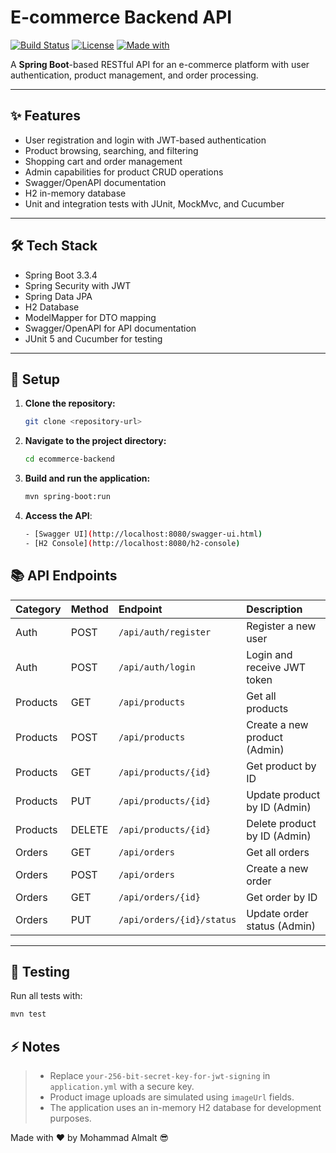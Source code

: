 # E-commerce Backend API

[![Build Status](https://img.shields.io/badge/build-passing-brightgreen)](https://shields.io/)
[![License](https://img.shields.io/badge/license-MIT-blue)](https://opensource.org/licenses/MIT)
[![Made with](https://img.shields.io/badge/Made%20with-Java%20Spring%20Boot-ff69b4.svg)](https://spring.io/projects/spring-boot)

A **Spring Boot**-based RESTful API for an e-commerce platform with user authentication, product management, and order processing.

---

## ✨ Features

- User registration and login with JWT-based authentication
- Product browsing, searching, and filtering
- Shopping cart and order management
- Admin capabilities for product CRUD operations
- Swagger/OpenAPI documentation
- H2 in-memory database
- Unit and integration tests with JUnit, MockMvc, and Cucumber

---

## 🛠 Tech Stack

- Spring Boot 3.3.4
- Spring Security with JWT
- Spring Data JPA
- H2 Database
- ModelMapper for DTO mapping
- Swagger/OpenAPI for API documentation
- JUnit 5 and Cucumber for testing

---

## 🚀 Setup

1. **Clone the repository:**

   ```bash
   git clone <repository-url>
   ```
2. **Navigate to the project directory:**
    ```bash
    cd ecommerce-backend
   ```
3. **Build and run the application:**
    ```bash
   mvn spring-boot:run
   ```
4. **Access the API**:
    ```bash
   - [Swagger UI](http://localhost:8080/swagger-ui.html)
   - [H2 Console](http://localhost:8080/h2-console)

      ```
## 📚 API Endpoints

| Category | Method | Endpoint | Description |
|:---------|:-------|:---------|:------------|
| Auth     | POST   | `/api/auth/register` | Register a new user |
| Auth     | POST   | `/api/auth/login` | Login and receive JWT token |
| Products | GET    | `/api/products` | Get all products |
| Products | POST   | `/api/products` | Create a new product (Admin) |
| Products | GET    | `/api/products/{id}` | Get product by ID |
| Products | PUT    | `/api/products/{id}` | Update product by ID (Admin) |
| Products | DELETE | `/api/products/{id}` | Delete product by ID (Admin) |
| Orders   | GET    | `/api/orders` | Get all orders |
| Orders   | POST   | `/api/orders` | Create a new order |
| Orders   | GET    | `/api/orders/{id}` | Get order by ID |
| Orders   | PUT    | `/api/orders/{id}/status` | Update order status (Admin) |

---

## 🧪 Testing

Run all tests with:

```bash
mvn test
```
## ⚡ Notes

> - Replace `your-256-bit-secret-key-for-jwt-signing` in `application.yml` with a secure key.
> - Product image uploads are simulated using `imageUrl` fields.
> - The application uses an in-memory H2 database for development purposes.

Made with ❤️ by Mohammad Almalt 😎